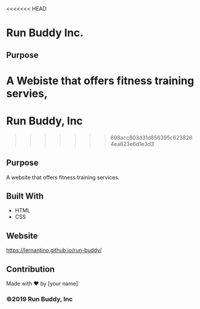 <<<<<<< HEAD
# Run Buddy Inc. 
## Purpose 
A Webiste that offers fitness training servies, 
=======
# Run Buddy, Inc
>>>>>>> 698acc803d31d856395c6238264ea823e6d1e3d3

## Purpose
A website that offers fitness training services. 

## Built With
* HTML
* CSS

## Website
https://lernantino.github.io/run-buddy/

## Contribution
Made with ❤️ by [your name]

### ©️2019 Run Buddy, Inc 
